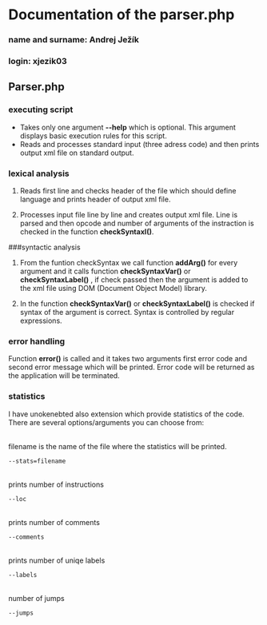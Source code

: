 # Documentation of the parser.php
### name and surname: Andrej Ježík
### login: xjezik03
## Parser.php
### executing script
  * Takes only one argument **--help** which is optional.
  This argument displays basic execution rules for this script.
  * Reads and processes standard input (three adress code) and then prints output xml file on standard output.
### lexical analysis
 1. Reads first line and checks header of the file which should define language and prints header of output xml file.
 

 2. Processes input file line by line and creates output xml file. Line is parsed and then opcode and number of arguments of the instraction is checked in the function **checkSyntaxI()**.

###syntactic analysis
 1. From the funtion checkSyntax we call function **addArg()** for every argument and it calls function **checkSyntaxVar()** or **checkSyntaxLabel()** , if check passed then the argument is added to the xml file using DOM (Document Object Model) library.
 

 2. In the function **checkSyntaxVar()** or **checkSyntaxLabel()** is checked if syntax of the argument is correct. Syntax is controlled by regular expressions.

### error handling
Function **error()** is called and it takes two arguments  first error code and second error message which will be printed. Error code will be returned as the application will be terminated.

### statistics
I have unokenebted also extension which provide statistics of the code. There are several options/arguments you can choose from: 

<br>
filename is the name of the file where the statistics will be printed.

    --stats=filename 

<br>
prints number of instructions

    --loc
<br>
prints number of comments

    --comments
<br>
prints number of uniqe labels

    --labels
<br>
number of jumps

    --jumps